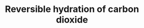 ---
annotations:
- id: PW:0000002
  parent: classic metabolic pathway
  type: Pathway Ontology
  value: classic metabolic pathway
authors:
- ReactomeTeam
- Anwesha
- Egonw
description: Carbonic anhydrases reversibly catalyze the hydration of carbon dioxide
  and directly produce bicarbonate and protons, bypassing the formation of carbonic
  acid (reviewed in Lindskog 1997, Breton 2001, Esbaugh and Tufts 2006, Boron 2010,
  Gilmour 2010). Carbonic anhydrase deprotonates water to yield a zinc-hydroxyl group
  and a proton which is transferred to external buffer molecules via histidine or
  glutamate residues in carbonic anhydrase. The hydroxyl group reacts with carbon
  dioxide in the active site to yield bicarbonate. A water molecule displaces the
  bicarbonate and the reaction cycle begins again. There are currently 12 known active
  carbonic anhydrases in humans.  View original pathway at [http://www.reactome.org/PathwayBrowser/#DIAGRAM=1475029
  Reactome].
last-edited: 2021-01-25
organisms:
- Homo sapiens
redirect_from:
- /index.php/Pathway:WP2770
- /instance/WP2770
revision: null
schema-jsonld:
- '@context': https://schema.org/
  '@id': https://wikipathways.github.io/pathways/WP2770.html
  '@type': Dataset
  creator:
    '@type': Organization
    name: WikiPathways
  description: Carbonic anhydrases reversibly catalyze the hydration of carbon dioxide
    and directly produce bicarbonate and protons, bypassing the formation of carbonic
    acid (reviewed in Lindskog 1997, Breton 2001, Esbaugh and Tufts 2006, Boron 2010,
    Gilmour 2010). Carbonic anhydrase deprotonates water to yield a zinc-hydroxyl
    group and a proton which is transferred to external buffer molecules via histidine
    or glutamate residues in carbonic anhydrase. The hydroxyl group reacts with carbon
    dioxide in the active site to yield bicarbonate. A water molecule displaces the
    bicarbonate and the reaction cycle begins again. There are currently 12 known
    active carbonic anhydrases in humans.  View original pathway at [http://www.reactome.org/PathwayBrowser/#DIAGRAM=1475029
    Reactome].
  keywords:
  - 'CA1 '
  - CA1,2,3,7,13:Zinc
  - 'CA12 '
  - 'CA13 '
  - 'CA14 '
  - 'CA2 '
  - 'CA3 '
  - CA4,9,14,12:Zn2+
  - 'CA5A '
  - CA5A,B:Zinc
  - 'CA5B '
  - 'CA6 '
  - CA6:Zinc
  - 'CA7 '
  - 'CA9 '
  - CO2
  - H+
  - H2O
  - HCO3-
  - 'N-seryl-glycosylphosphatidylinositolethanolamine-CA4 '
  - 'Zn2+ '
  license: CC0
  name: Reversible hydration of carbon dioxide
seo: CreativeWork
title: Reversible hydration of carbon dioxide
wpid: WP2770
---